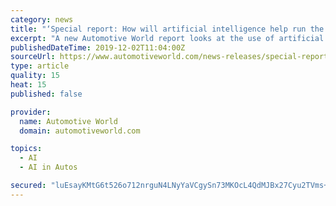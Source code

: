 ```yaml
---
category: news
title: "‘Special report: How will artificial intelligence help run the auto industry?’"
excerpt: "A new Automotive World report looks at the use of artificial intelligence (AI) in corporate and non-driving aspects of automotive ... Discussion about the use of AI in the automotive industry most frequently focuses on AI in self-driving and autonomous vehicle (AV) applications, but there is a significant place for AI deployment in many other ..."
publishedDateTime: 2019-12-02T11:04:00Z
sourceUrl: https://www.automotiveworld.com/news-releases/special-report-how-will-artificial-intelligence-help-run-the-auto-industry-2/
type: article
quality: 15
heat: 15
published: false

provider:
  name: Automotive World
  domain: automotiveworld.com

topics:
  - AI
  - AI in Autos

secured: "luEsayKMtG6t526o712nrguN4LNyYaVCgySn73MKOcL4QdMJBx27Cyu2TVms+wg8uREeIudlX/rzUPtQBgO6B8NyNcYEMzh0W/8V+KA7bYiYgXPpxrFz5gZrEr8fAnquyIph/iBWZjPQmvn+K1CJRZ5Wgqo6psWGhtrNvT7PI+1Wen3rtbuDtZs+pq6BkCapZQSKFTvjTIJWiT64X3wi5FAdfrghTIw5VUqCRMPNzRCDwKrVI6ogRco5bOfAAx70ZM2Fis0idxBf2MuHAtidKA==;oPgNNhRHNKErrTZ4LKOtsQ=="
---
```


